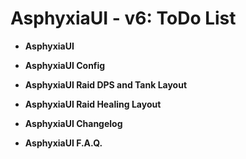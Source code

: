 AsphyxiaUI - v6: ToDo List
==========================

- **AsphyxiaUI**

- **AsphyxiaUI Config**

- **AsphyxiaUI Raid DPS and Tank Layout**

- **AsphyxiaUI Raid Healing Layout**

- **AsphyxiaUI Changelog**

- **AsphyxiaUI F.A.Q.**